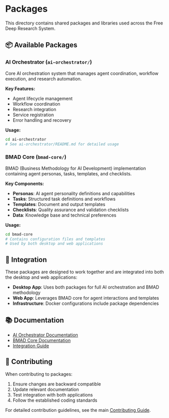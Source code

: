 # Packages

This directory contains shared packages and libraries used across the Free Deep Research System.

## 📦 Available Packages

### AI Orchestrator (`ai-orchestrator/`)
Core AI orchestration system that manages agent coordination, workflow execution, and research automation.

**Key Features:**
- Agent lifecycle management
- Workflow coordination
- Research integration
- Service registration
- Error handling and recovery

**Usage:**
```bash
cd ai-orchestrator
# See ai-orchestrator/README.md for detailed usage
```

### BMAD Core (`bmad-core/`)
BMAD (Business Methodology for AI Development) implementation containing agent personas, tasks, templates, and checklists.

**Key Components:**
- **Personas**: AI agent personality definitions and capabilities
- **Tasks**: Structured task definitions and workflows
- **Templates**: Document and output templates
- **Checklists**: Quality assurance and validation checklists
- **Data**: Knowledge base and technical preferences

**Usage:**
```bash
cd bmad-core
# Contains configuration files and templates
# Used by both desktop and web applications
```

## 🔗 Integration

These packages are designed to work together and are integrated into both the desktop and web applications:

- **Desktop App**: Uses both packages for full AI orchestration and BMAD methodology
- **Web App**: Leverages BMAD core for agent interactions and templates
- **Infrastructure**: Docker configurations include package dependencies

## 📚 Documentation

- [AI Orchestrator Documentation](ai-orchestrator/README.md)
- [BMAD Core Documentation](bmad-core/)
- [Integration Guide](../docs/development/)

## 🤝 Contributing

When contributing to packages:
1. Ensure changes are backward compatible
2. Update relevant documentation
3. Test integration with both applications
4. Follow the established coding standards

For detailed contribution guidelines, see the main [Contributing Guide](../apps/desktop/CONTRIBUTING.md).
